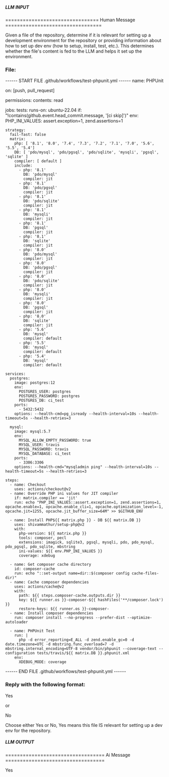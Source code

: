 ##### LLM INPUT #####
================================ Human Message =================================

Given a file of the repository, determine if it is relevant for setting up a development environment for the repository or providing information about how to set up dev env (how to setup, install, test, etc.). This determines whether the file's content is fed to the LLM and helps it set up the environment.

### File:
------ START FILE .github/workflows/test-phpunit.yml ------
name: PHPUnit

on: [push, pull_request]

permissions:
  contents: read

jobs:
  tests:
    runs-on: ubuntu-22.04
    if: "!contains(github.event.head_commit.message, '[ci skip]')"
    env:
      PHP_INI_VALUES: assert.exception=1, zend.assertions=1

    strategy:
      fail-fast: false
      matrix:
        php: [ '8.1', '8.0', '7.4', '7.3', '7.2', '7.1', '7.0', '5.6', '5.5', '5.4']
        DB: [ 'pdo/mysql', 'pdo/pgsql', 'pdo/sqlite', 'mysqli', 'pgsql', 'sqlite' ]
        compiler: [ default ]
        include:
          - php: '8.1'
            DB: 'pdo/mysql'
            compiler: jit
          - php: '8.1'
            DB: 'pdo/pgsql'
            compiler: jit
          - php: '8.1'
            DB: 'pdo/sqlite'
            compiler: jit
          - php: '8.1'
            DB: 'mysqli'
            compiler: jit
          - php: '8.1'
            DB: 'pgsql'
            compiler: jit
          - php: '8.1'
            DB: 'sqlite'
            compiler: jit
          - php: '8.0'
            DB: 'pdo/mysql'
            compiler: jit
          - php: '8.0'
            DB: 'pdo/pgsql'
            compiler: jit
          - php: '8.0'
            DB: 'pdo/sqlite'
            compiler: jit
          - php: '8.0'
            DB: 'mysqli'
            compiler: jit
          - php: '8.0'
            DB: 'pgsql'
            compiler: jit
          - php: '8.0'
            DB: 'sqlite'
            compiler: jit
          - php: '5.6'
            DB: 'mysql'
            compiler: default
          - php: '5.5'
            DB: 'mysql'
            compiler: default
          - php: '5.4'
            DB: 'mysql'
            compiler: default

    services:
      postgres:
        image: postgres:12
        env:
          POSTGRES_USER: postgres
          POSTGRES_PASSWORD: postgres
          POSTGRES_DB: ci_test
        ports:
          - 5432:5432
        options: --health-cmd=pg_isready --health-interval=10s --health-timeout=5s --health-retries=3

      mysql:
        image: mysql:5.7
        env:
          MYSQL_ALLOW_EMPTY_PASSWORD: true
          MYSQL_USER: travis
          MYSQL_PASSWORD: travis
          MYSQL_DATABASE: ci_test
        ports:
          - 3306:3306
        options: --health-cmd="mysqladmin ping" --health-interval=10s --health-timeout=5s --health-retries=3

    steps:
      - name: Checkout
        uses: actions/checkout@v2
      - name: Override PHP ini values for JIT compiler
        if: matrix.compiler == 'jit'
        run: echo "PHP_INI_VALUES::assert.exception=1, zend.assertions=1, opcache.enable=1, opcache.enable_cli=1, opcache.optimization_level=-1, opcache.jit=1255, opcache.jit_buffer_size=64M" >> $GITHUB_ENV 

      - name: Install PHP${{ matrix.php }} - DB ${{ matrix.DB }}
        uses: shivammathur/setup-php@v2
        with:
          php-version: ${{ matrix.php }}
          tools: composer, pecl
          extensions: imagick, sqlite3, pgsql, mysqli, pdo, pdo_mysql, pdo_pgsql, pdo_sqlite, mbstring
          ini-values: ${{ env.PHP_INI_VALUES }}
          coverage: xdebug

      - name: Get composer cache directory
        id: composer-cache
        run: echo "::set-output name=dir::$(composer config cache-files-dir)"
      - name: Cache composer dependencies
        uses: actions/cache@v2
        with:
          path: ${{ steps.composer-cache.outputs.dir }}
          key: ${{ runner.os }}-composer-${{ hashFiles('**/composer.lock') }}
          restore-keys: ${{ runner.os }}-composer-   
      - name: Install composer dependencies
        run: composer install --no-progress --prefer-dist --optimize-autoloader

      - name: PHPUnit Test
        run: |
          php -d error_reporting=E_ALL -d zend.enable_gc=0 -d date.timezone=UTC -d mbstring.func_overload=7 -d mbstring.internal_encoding=UTF-8 vendor/bin/phpunit --coverage-text --configuration tests/travis/${{ matrix.DB }}.phpunit.xml
        env:
          XDEBUG_MODE: coverage

------ END FILE .github/workflows/test-phpunit.yml ------

### Reply with the following format:

<rel>Yes</rel>

or

<rel>No</rel>

Choose either Yes or No, Yes means this file IS relevant for setting up a dev env for the repository.

##### LLM OUTPUT #####
================================== Ai Message ==================================

<rel>Yes</rel>